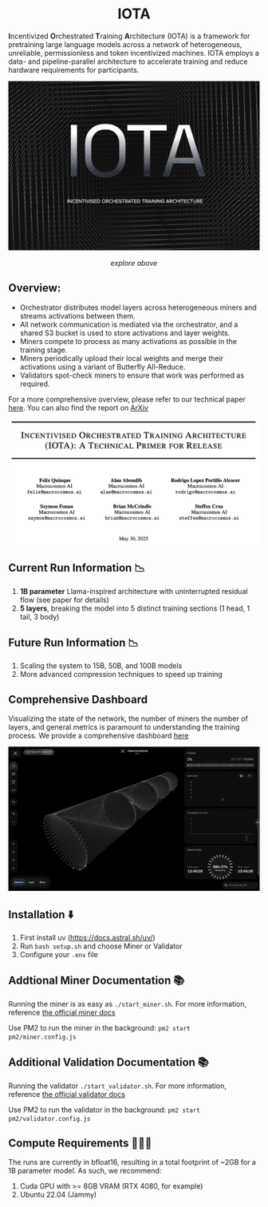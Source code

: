 <div align="center">

# IOTA

</div>

**I**ncentivized **O**rchestrated **T**raining **A**rchitecture (IOTA) is a framework for pretraining large language models across a network of heterogeneous, unreliable, permissionless and token incentivized machines. IOTA employs a data- and pipeline-parallel architecture to accelerate training and reduce hardware requirements for participants.

<div align="center">

<a href="https://iota.macrocosmos.ai">
  <img src="./assets/iota-page.png" alt="iota" width="600"/>
</a>

*explore above*

</div>

## **Overview**:
- Orchestrator distributes model layers across heterogeneous miners and streams activations between them.
- All network communication is mediated via the orchestrator, and a shared S3 bucket is used to store activations and layer weights.
- Miners compete to process as many activations as possible in the training stage.
- Miners periodically upload their local weights and merge their activations using a variant of Butterfly All-Reduce.
- Validators spot-check miners to ensure that work was performed as required.

For a more comprehensive overview, please refer to our technical paper [here](https://www.macrocosmos.ai/research/iota_primer.pdf). You can also find the report on [ArXiv](https://arxiv.org/abs/2507.17766)

<div align="center">
    <a href="https://www.macrocosmos.ai/research/iota_primer.pdf">
    <img src="./assets/iota-paper-page.png" alt="iota" width="600"/>
    </a>
</div>


## Current Run Information 📉
1. **1B parameter** Llama-inspired architecture with uninterrupted residual flow (see paper for details)
2. **5 layers**, breaking the model into 5 distinct training sections (1 head, 1 tail, 3 body)

## Future Run Information 📉
1. Scaling the system to 15B, 50B, and 100B models
2. More advanced compression techniques to speed up training

## Comprehensive Dashboard
Visualizing the state of the network, the number of miners the number of layers, and general metrics is paramount to understanding the training process. We provide a comprehensive dashboard [here](https://iota.macrocosmos.ai/dashboard/mainnet)

<div align="center">
    <a href="https://iota.macrocosmos.ai/dashboard/mainnet">
    <img src="./assets/iota-dashboard.png" alt="iota" width="600"/>
    </a>
</div>



## Installation ⬇️
1. First install uv (https://docs.astral.sh/uv/)
2. Run `bash setup.sh` and choose Miner or Validator
3. Configure your `.env` file

## Addtional Miner Documentation 📚
Running the miner is as easy as `./start_miner.sh`. For more information, reference [the official miner docs](https://docs.macrocosmos.ai/subnets/subnet-9-pre-training/subnet-9-iota-mining-setup-guide)

Use PM2 to run the miner in the background: `pm2 start pm2/miner.config.js`

## Additional Validation Documentation 📚
Running the validator `./start_validator.sh`. For more information, reference [the official validator docs](https://docs.macrocosmos.ai/subnets/subnet-9-pre-training/subnet-9-validating)

Use PM2 to run the validator in the background: `pm2 start pm2/validator.config.js`

## Compute Requirements 🧑🏻‍💻
The runs are currently in bfloat16, resulting in a total footprint of ~2GB for a 1B parameter model. As such, we recommend:
1. Cuda GPU with >= 8GB VRAM (RTX 4080, for example)
2. Ubuntu 22.04 (Jammy)
